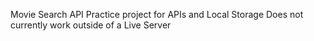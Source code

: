 Movie Search API
Practice project for APIs and Local Storage
Does not currently work outside of a Live Server
